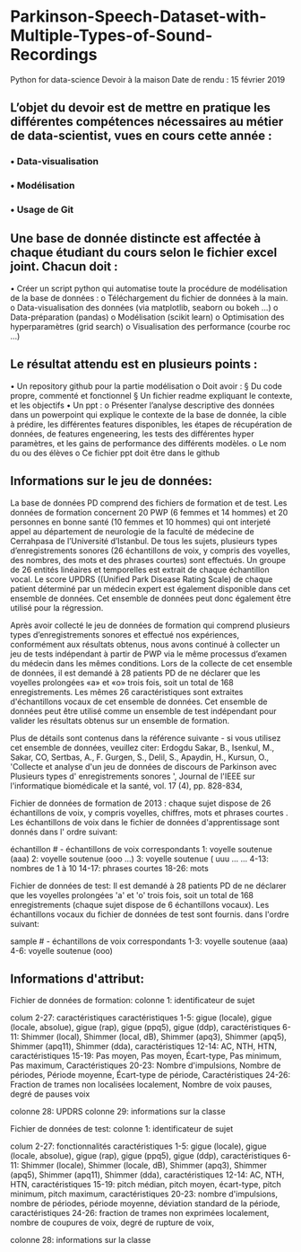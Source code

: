 # Parkinson-Speech-Dataset-with-Multiple-Types-of-Sound-Recordings
Python for data-science
Devoir à la maison
Date de rendu : 15 février 2019 

## L’objet du devoir est de mettre en pratique les différentes compétences nécessaires au métier de data-scientist, vues en cours cette année :
### • Data-visualisation
### • Modélisation
### • Usage de Git

## Une base de donnée distincte est affectée à chaque étudiant du cours selon le fichier excel joint. Chacun doit :
• Créer un script python qui automatise toute la procédure de modélisation de la base
de données :
o Téléchargement du fichier de données à la main.
o Data-visualisation des données (via matplotlib, seaborn ou bokeh …)
o Data-préparation (pandas)
o Modélisation (scikit learn)
o Optimisation des hyperparamètres (grid search)
o Visualisation des performance (courbe roc …)

## Le résultat attendu est en plusieurs points :
• Un repository github pour la partie modélisation
o Doit avoir :
§ Du code propre, commenté et fonctionnel
§ Un fichier readme expliquant le contexte, et les objectifs
• Un ppt :
o Présenter l’analyse descriptive des données dans un powerpoint qui explique
le contexte de la base de donnée, la cible à prédire, les différentes features
disponibles, les étapes de récupération de données, de features engeneering,
les tests des différentes hyper paramètres, et les gains de performance des
différents modèles.
o Le nom du ou des élèves
o Ce fichier ppt doit être dans le github

## Informations sur le jeu de données:

La base de données PD comprend des fichiers de formation et de test. Les données de formation concernent 20 PWP (6 femmes et 14 hommes) et 20 personnes en bonne santé (10 femmes et 10 hommes) qui ont interjeté appel au département de neurologie de la faculté de médecine de Cerrahpasa de l’Université d’Istanbul. De tous les sujets, plusieurs types d’enregistrements sonores (26 échantillons de voix, y compris des voyelles, des nombres, des mots et des phrases courtes) sont effectués. Un groupe de 26 entités linéaires et temporelles est extrait de chaque échantillon vocal. Le score UPDRS ((Unified Park Disease Rating Scale) de chaque patient déterminé par un médecin expert est également disponible dans cet ensemble de données. Cet ensemble de données peut donc également être utilisé pour la régression. 

Après avoir collecté le jeu de données de formation qui comprend plusieurs types d’enregistrements sonores et effectué nos expériences, conformément aux résultats obtenus, nous avons continué à collecter un jeu de tests indépendant à partir de PWP via le même processus d’examen du médecin dans les mêmes conditions. Lors de la collecte de cet ensemble de données, il est demandé à 28 patients PD de ne déclarer que les voyelles prolongées «a» et «o» trois fois, soit un total de 168 enregistrements. Les mêmes 26 caractéristiques sont extraites d'échantillons vocaux de cet ensemble de données. Cet ensemble de données peut être utilisé comme un ensemble de test indépendant pour valider les résultats obtenus sur un ensemble de formation. 

Plus de détails sont contenus dans la référence suivante - si vous utilisez cet ensemble de données, veuillez citer: 
Erdogdu Sakar, B., Isenkul, M., Sakar, CO, Sertbas, A., F. Gurgen, S., Delil, S., Apaydin, H., Kursun, 
O., 'Collecte et analyse d'un jeu de données de discours de Parkinson avec Plusieurs types d' 
enregistrements sonores ', Journal de l'IEEE sur l'informatique biomédicale et la santé, vol. 17 (4), pp. 828-834, 

Fichier de données de formation de 2013 : 
chaque sujet dispose de 26 échantillons de voix, y compris voyelles, chiffres, mots et 
phrases courtes . Les échantillons de voix dans le fichier de données d'apprentissage sont donnés dans l' 
ordre suivant: 

échantillon # - échantillons de voix correspondants 
1: voyelle soutenue (aaa) 
2: voyelle soutenue (ooo ...) 
3: voyelle soutenue ( uuu ... ... 
4-13: nombres de 1 à 10 
14-17: phrases courtes 
18-26: mots 

Fichier de données de test: 
Il est demandé à 28 patients PD de ne déclarer que les voyelles prolongées 'a' et 'o' trois fois, soit un total de 168 enregistrements (chaque sujet dispose de 6 échantillons vocaux). Les échantillons vocaux du fichier de données de test sont fournis. dans l'ordre suivant: 

sample # - échantillons de voix correspondants 
1-3: voyelle soutenue (aaa) 
4-6: voyelle soutenue (ooo) 


## Informations d'attribut:

Fichier de données de formation: 
colonne 1: identificateur de sujet 

colum 2-27: caractéristiques 
caractéristiques 1-5: gigue (locale), gigue (locale, absolue), gigue (rap), gigue (ppq5), gigue (ddp), 
caractéristiques 6- 11: Shimmer (local), Shimmer (local, dB), Shimmer (apq3), Shimmer (apq5), Shimmer (apq11), Shimmer (dda), 
caractéristiques 12-14: AC, NTH, HTN, 
caractéristiques 15-19: Pas moyen, Pas moyen, Écart-type, Pas minimum, Pas maximum, 
Caractéristiques 20-23: Nombre d'impulsions, Nombre de périodes, Période moyenne, Écart-type de période, Caractéristiques 24-26: Fraction de trames non localisées localement, Nombre de voix pauses, degré de pauses voix 

colonne 28: UPDRS 
colonne 29: informations sur la classe 

Fichier de données de test: 
colonne 1: identificateur de sujet 

colum 2-27: fonctionnalités 
caractéristiques 1-5: gigue (locale), gigue (locale, absolue), gigue (rap), gigue (ppq5), gigue (ddp), 
caractéristiques 6-11: Shimmer (locale), Shimmer (locale, dB), Shimmer (apq3), Shimmer (apq5), Shimmer (apq11), Shimmer (dda), 
caractéristiques 12-14: AC, NTH, HTN, 
caractéristiques 15-19: pitch médian, pitch moyen, écart-type, pitch minimum, pitch maximum, 
caractéristiques 20-23: nombre d'impulsions, nombre de périodes, période moyenne, déviation standard de la période, 
caractéristiques 24-26: fraction de trames non exprimées localement, nombre de coupures de voix, degré de rupture de voix, 

colonne 28: informations sur la classe 
